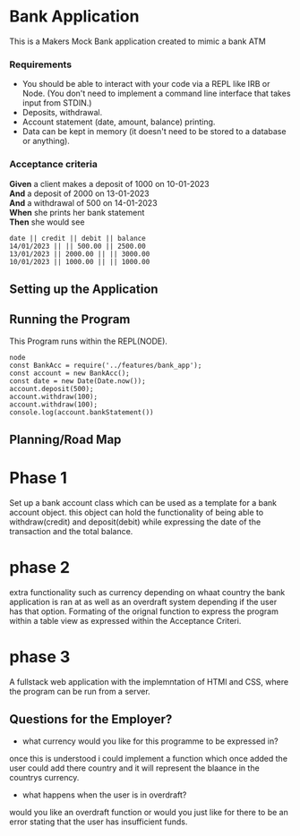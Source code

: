 # Bank Application  

This is a Makers Mock Bank application created to mimic a bank ATM

### Requirements

* You should be able to interact with your code via a REPL like IRB or Node.  (You don't need to implement a command line interface that takes input from STDIN.)
* Deposits, withdrawal.
* Account statement (date, amount, balance) printing.
* Data can be kept in memory (it doesn't need to be stored to a database or anything).

### Acceptance criteria

**Given** a client makes a deposit of 1000 on 10-01-2023  
**And** a deposit of 2000 on 13-01-2023  
**And** a withdrawal of 500 on 14-01-2023  
**When** she prints her bank statement  
**Then** she would see

```
date || credit || debit || balance
14/01/2023 || || 500.00 || 2500.00
13/01/2023 || 2000.00 || || 3000.00
10/01/2023 || 1000.00 || || 1000.00
```
## Setting up the Application


## Running the Program

This Program runs within the REPL(NODE).

````node
node 
const BankAcc = require('../features/bank_app');
const account = new BankAcc();
const date = new Date(Date.now());
account.deposit(500);
account.withdraw(100);
account.withdraw(100);
console.log(account.bankStatement())
````

## Planning/Road Map

# Phase 1

Set up a bank account class which can be used as a template for a bank account object. this object can hold the functionality of being able to withdraw(credit) and deposit(debit) while expressing the date of the transaction and the total balance.




# phase 2

extra functionality such as currency depending on whaat country the bank application is ran at as well as an overdraft system depending if the user has that option. Formating of the orignal function to express the program within a table view as expressed within the Acceptance Criteri.

# phase 3

A fullstack web application with the implemntation of HTMl and CSS, where the program can be run from a server.



## Questions for the Employer?

- what currency would you like for this programme to be expressed in?

once this is understood i could implement a function which once added the user could add there country and it will represent the blaance in the countrys currency.

- what happens when the user is in overdraft?

would you like an overdraft function or would you just like for there to be an error stating that the user has insufficient funds.





